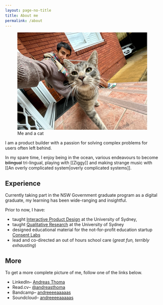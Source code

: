 ```yaml
---
layout: page-no-title
title: About me
permalink: /about
---
```

<figure class="wide">
  <img src ="assets/me.png" alt="Me">
  <figcaption>Me and a cat</figcaption>
</figure>

<p>I am a product builder with a passion for solving complex problems for users often left behind. </p>

In my spare time, I enjoy being in the ocean, various endeavours to become ~~bilingual~~ tri-lingual, playing with [[Ziggy]] and making strange music with [[An overly complicated system|overly complicated systems]].

## Experience
Currently taking part in the NSW Government graduate program as a digital graduate, my learning has been wide-ranging and insightful.

Prior to now, I have:
- taught [Interactive Product Design](https://www.sydney.edu.au/units/DECO3200) at the University of Sydney,
- taught [Qualitative Research](https://www.sydney.edu.au/units/DECO2019) at the University of Sydney
- designed educational material for the not-for-profit education startup [Consent Labs](https://www.consentlabs.org.au/)
- lead and co-directed an out of hours school care (*great fun, terribly exhausting*)

## More
To get a more complete picture of me, follow one of the links below.

<ul>
    <li>LinkedIn– <a href="https://www.linkedin.com/in/andreas-thoma-7636a4136/">Andreas Thoma</a></li>
    <li>Read.cv– <a href="https://read.cv/andreasthoma">@andreasthoma</a></li>
    <li>Bandcamp– <a href="https://andreeeeaaaaas.bandcamp.com/">andreeeeaaaaas</a></li>
    <li>Soundcloud– <a href="https://soundcloud.com/andreeeeaaaaas">andreeeeaaaaas</a></li>
</ul>